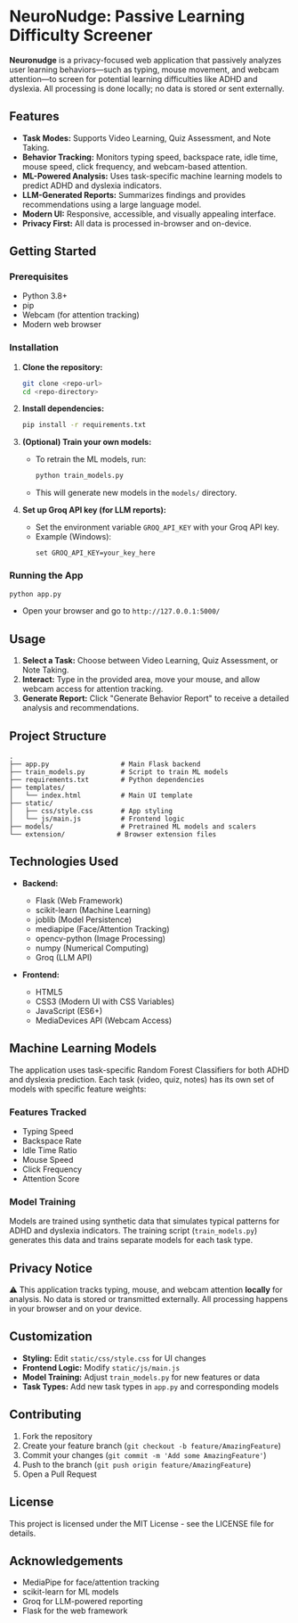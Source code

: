 # NeuroNudge: Passive Learning Difficulty Screener

**Neuronudge** is a privacy-focused web application that passively analyzes user learning behaviors—such as typing, mouse movement, and webcam attention—to screen for potential learning difficulties like ADHD and dyslexia. All processing is done locally; no data is stored or sent externally.

## Features

- **Task Modes:** Supports Video Learning, Quiz Assessment, and Note Taking.
- **Behavior Tracking:** Monitors typing speed, backspace rate, idle time, mouse speed, click frequency, and webcam-based attention.
- **ML-Powered Analysis:** Uses task-specific machine learning models to predict ADHD and dyslexia indicators.
- **LLM-Generated Reports:** Summarizes findings and provides recommendations using a large language model.
- **Modern UI:** Responsive, accessible, and visually appealing interface.
- **Privacy First:** All data is processed in-browser and on-device.

## Getting Started

### Prerequisites

- Python 3.8+
- pip
- Webcam (for attention tracking)
- Modern web browser

### Installation

1. **Clone the repository:**
   ```bash
   git clone <repo-url>
   cd <repo-directory>
   ```

2. **Install dependencies:**
   ```bash
   pip install -r requirements.txt
   ```

3. **(Optional) Train your own models:**
   - To retrain the ML models, run:
     ```bash
     python train_models.py
     ```
   - This will generate new models in the `models/` directory.

4. **Set up Groq API key (for LLM reports):**
   - Set the environment variable `GROQ_API_KEY` with your Groq API key.
   - Example (Windows):
     ```
     set GROQ_API_KEY=your_key_here
     ```

### Running the App

```bash
python app.py
```

- Open your browser and go to `http://127.0.0.1:5000/`

## Usage

1. **Select a Task:** Choose between Video Learning, Quiz Assessment, or Note Taking.
2. **Interact:** Type in the provided area, move your mouse, and allow webcam access for attention tracking.
3. **Generate Report:** Click "Generate Behavior Report" to receive a detailed analysis and recommendations.

## Project Structure

```
.
├── app.py                  # Main Flask backend
├── train_models.py         # Script to train ML models
├── requirements.txt        # Python dependencies
├── templates/
│   └── index.html          # Main UI template
├── static/
│   ├── css/style.css       # App styling
│   └── js/main.js          # Frontend logic
├── models/                 # Pretrained ML models and scalers
└── extension/             # Browser extension files
```

## Technologies Used

- **Backend:**
  - Flask (Web Framework)
  - scikit-learn (Machine Learning)
  - joblib (Model Persistence)
  - mediapipe (Face/Attention Tracking)
  - opencv-python (Image Processing)
  - numpy (Numerical Computing)
  - Groq (LLM API)

- **Frontend:**
  - HTML5
  - CSS3 (Modern UI with CSS Variables)
  - JavaScript (ES6+)
  - MediaDevices API (Webcam Access)

## Machine Learning Models

The application uses task-specific Random Forest Classifiers for both ADHD and dyslexia prediction. Each task (video, quiz, notes) has its own set of models with specific feature weights:

### Features Tracked
- Typing Speed
- Backspace Rate
- Idle Time Ratio
- Mouse Speed
- Click Frequency
- Attention Score

### Model Training
Models are trained using synthetic data that simulates typical patterns for ADHD and dyslexia indicators. The training script (`train_models.py`) generates this data and trains separate models for each task type.

## Privacy Notice

⚠️ This application tracks typing, mouse, and webcam attention **locally** for analysis. No data is stored or transmitted externally. All processing happens in your browser and on your device.

## Customization

- **Styling:** Edit `static/css/style.css` for UI changes
- **Frontend Logic:** Modify `static/js/main.js`
- **Model Training:** Adjust `train_models.py` for new features or data
- **Task Types:** Add new task types in `app.py` and corresponding models

## Contributing

1. Fork the repository
2. Create your feature branch (`git checkout -b feature/AmazingFeature`)
3. Commit your changes (`git commit -m 'Add some AmazingFeature'`)
4. Push to the branch (`git push origin feature/AmazingFeature`)
5. Open a Pull Request

## License

This project is licensed under the MIT License - see the LICENSE file for details.

## Acknowledgements

- MediaPipe for face/attention tracking
- scikit-learn for ML models
- Groq for LLM-powered reporting
- Flask for the web framework 